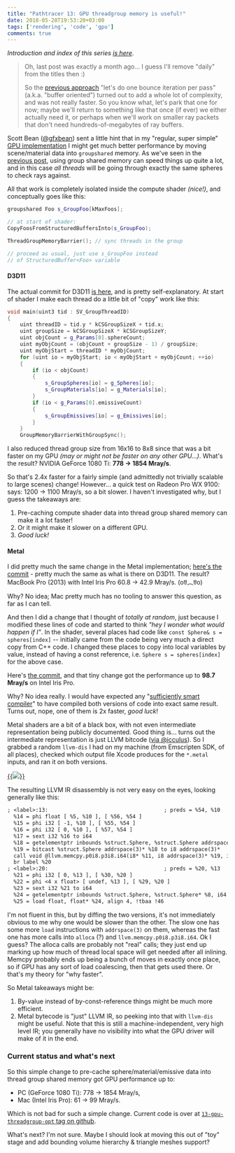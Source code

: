 ```yaml
---
title: "Pathtracer 13: GPU threadgroup memory is useful!"
date: 2018-05-28T19:53:20+03:00
tags: ['rendering', 'code', 'gpu']
comments: true
---
```


*Introduction and index of this series [is here](/blog/2018/03/28/Daily-Pathtracer-Part-0-Intro/)*.

> Oh, last post was exactly a month ago... I guess I'll remove "daily" from the titles then :)
>
> So the [previous approach](/blog/2018/04/25/Daily-Pathtracer-12-GPU-Buffer-Oriented-D3D11/)
> "let's do one bounce iteration per pass" (a.k.a. "buffer oriented") turned out to add a whole lot
> of complexity, and was not really faster. So you know what, let's park that one for now; maybe we'll
> return to something like that once (if ever) we either actually need it, or perhaps when we'll work
> on smaller ray packets that don't need hundreds-of-megabytes of ray buffers.

Scott Bean ([@gfxbean](https://twitter.com/gfxbean)) sent a little hint that in my "regular, super simple"
[GPU implementation](/blog/2018/04/16/Daily-Pathtracer-10-Update-CsharpGPU/) I might get much better
performance by moving scene/material data into `groupshared` memory. As we've seen in the
[previous post](/blog/2018/04/25/Daily-Pathtracer-12-GPU-Buffer-Oriented-D3D11/), using group shared
memory can speed things up quite a lot, and in this case *all threads* will be going through exactly
the same spheres to check rays against.

All that work is completely isolated inside the compute shader *(nice!)*, and conceptually goes like this:
```c++
groupshared Foo s_GroupFoo[kMaxFoos];

// at start of shader:
CopyFoosFromStructuredBuffersInto(s_GroupFoo);

ThreadGroupMemoryBarrier(); // sync threads in the group

// proceed as usual, just use s_GroupFoo instead
// of StructuredBuffer<Foo> variable
```

#### D3D11

The actual commit for D3D11 [is here](https://github.com/aras-p/ToyPathTracer/commit/82914e5c23e1cc4034c2ab82d1671b7d7bb4b443),
and is pretty self-explanatory. At start of shader I make each thread do a little bit of "copy" work like this:
```c++
void main(uint3 tid : SV_GroupThreadID)
{
    uint threadID = tid.y * kCSGroupSizeX + tid.x;
    uint groupSize = kCSGroupSizeX * kCSGroupSizeY;
    uint objCount = g_Params[0].sphereCount;
    uint myObjCount = (objCount + groupSize - 1) / groupSize;
    uint myObjStart = threadID * myObjCount;
    for (uint io = myObjStart; io < myObjStart + myObjCount; ++io)
    {
        if (io < objCount)
        {
            s_GroupSpheres[io] = g_Spheres[io];
            s_GroupMaterials[io] = g_Materials[io];
        }
        if (io < g_Params[0].emissiveCount)
        {
            s_GroupEmissives[io] = g_Emissives[io];
        }
    }
    GroupMemoryBarrierWithGroupSync();
```

I also reduced thread group size from 16x16 to 8x8 since that was a bit faster on my GPU *(may or might not be faster
on any other GPU...)*. What's the result? NVIDIA GeForce 1080 Ti: **778 -> 1854 Mray/s**.

So that's 2.4x faster for a fairly simple (and admittedly not trivially scalable to large scenes) change! However...
a quick test on Radeon Pro WX 9100: says: 1200 -> 1100 Mray/s, so a bit slower. I haven't investigated why, but I guess the takeaways
are:

1. Pre-caching compute shader data into thread group shared memory can make it a lot faster!
1. Or it might make it slower on a different GPU.
1. _Good luck!_


#### Metal

I did pretty much the same change in the Metal implementation; [here's the commit](https://github.com/aras-p/ToyPathTracer/commit/e16b30a6cf729b876322bef26c8b6e4658aadbb2) -
pretty much the same as what is there on D3D11.
The result? MacBook Pro (2013) with Intel Iris Pro 60.8 -> 42.9 Mray/s. (oꆤ︵ꆤo)

Why? No idea; Mac pretty much has no tooling to answer this question, as far as I can tell.

And then I did a change that I thought of *totally at random*, just because I modified these lines of code and started to think
*"hey I wonder what would happen if I"*. In the shader, several places had code like `const Sphere& s = spheres[index]` -- initially
came from the code being very much a direct copy from C++ code. I changed these places to copy into local variables by value, instead
of having a const reference, i.e. `Sphere s = spheres[index]` for the above case.

Here's [the commit](https://github.com/aras-p/ToyPathTracer/commit/ec4eac597bef44120cfb0408ee48bd869f6dbd86), and that tiny
change got the performance up to **98.7 Mray/s** on Intel Iris Pro.

Why? No idea really. I would have expected any "[sufficiently smart compiler](http://wiki.c2.com/?SufficientlySmartCompiler)"
to have compiled both versions of code into exact same result. Turns out, nope, one of them is 2x faster, _good luck_!

Metal shaders are a bit of a black box, with not even intermediate representation being publicly documented. Good thing is...
turns out the intermediate representation is just LLVM bitcode ([via @icculus](https://twitter.com/icculus/status/721893213452312576)).
So I grabbed a random `llvm-dis` I had on my machine (from Emscripten SDK, of all places), checked which output file Xcode
produces for the `*.metal` inputs, and ran it on both versions.

[{{<img src="/img/blog/2018/rt-metal-xcode-output.png">}}](/img/blog/2018/rt-metal-xcode-output.png)

The resulting LLVM IR disassembly is not very easy on the eyes, looking generally like this:
```txt
; <label>:13:                                     ; preds = %54, %10
  %14 = phi float [ %5, %10 ], [ %56, %54 ]
  %15 = phi i32 [ -1, %10 ], [ %55, %54 ]
  %16 = phi i32 [ 0, %10 ], [ %57, %54 ]
  %17 = sext i32 %16 to i64
  %18 = getelementptr inbounds %struct.Sphere, %struct.Sphere addrspace(3)* %2, i64 %17
  %19 = bitcast %struct.Sphere addrspace(3)* %18 to i8 addrspace(3)*
  call void @llvm.memcpy.p0i8.p3i8.i64(i8* %11, i8 addrspace(3)* %19, i64 20, i32 4, i1 false), !tbaa.struct !47
  br label %20
; <label>:20:                                     ; preds = %20, %13
  %21 = phi i32 [ 0, %13 ], [ %30, %20 ]
  %22 = phi <4 x float> [ undef, %13 ], [ %29, %20 ]
  %23 = sext i32 %21 to i64
  %24 = getelementptr inbounds %struct.Sphere, %struct.Sphere* %8, i64 0, i32 0, i32 0, i64 %23
  %25 = load float, float* %24, align 4, !tbaa !46
```

I'm not fluent in this, but by diffing the two versions, it's not immediately obvious to me why one would be slower
than the other. The slow one has some more `load` instructions with `addrspace(3)` on them, whereas the fast one
has more calls into `alloca` (?) and `llvm.memcpy.p0i8.p3i8.i64`. Ok I guess? The alloca calls are probably not "real"
calls; they just end up marking up how much of thread local space will get needed after all inlining. Memcpy probably
ends up being a bunch of moves in exactly once place, so if GPU has any sort of load coalescing, then that gets used
there. Or that's my theory for "why faster".

So Metal takeaways might be:

1. By-value instead of by-const-reference things might be much more efficient.
1. Metal bytecode is "just" LLVM IR, so peeking into that with `llvm-dis` might be useful. Note that this is still
   a machine-independent, very high level IR; you generally have no visibility into what the GPU driver will make of it
   in the end.


### Current status and what's next

So this simple change to pre-cache sphere/material/emissive data into thread group shared memory got GPU performance
up to:

* PC (GeForce 1080 Ti): 778 -> 1854 Mray/s,
* Mac (Intel Iris Pro): 61 -> 99 Mray/s.

Which is not bad for such a simple change. Current code is over at [`13-gpu-threadgroup-opt` tag on github](https://github.com/aras-p/ToyPathTracer/tree/13-gpu-threadgroup-opt/Cpp).

What's next? I'm not sure. Maybe I should look at moving this out of "toy" stage and add bounding volume hierarchy & triangle
meshes support?
